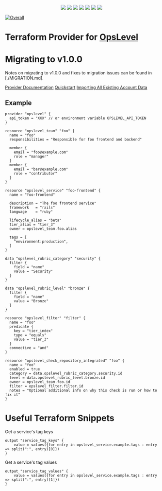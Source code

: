 <p align="center">
    <a href="https://github.com/OpsLevel/terraform-provider-opslevel/blob/main/LICENSE" alt="License">
        <img src="https://img.shields.io/github/license/OpsLevel/terraform-provider-opslevel.svg" /></a>
    <a href="http://golang.org" alt="Made With Go">
        <img src="https://img.shields.io/github/go-mod/go-version/OpsLevel/terraform-provider-opslevel" /></a>
    <a href="https://GitHub.com/OpsLevel/terraform-provider-opslevel/releases/" alt="Release">
        <img src="https://img.shields.io/github/v/release/OpsLevel/terraform-provider-opslevel?include_prereleases" /></a>  
    <a href="https://masterminds.github.io/stability/active.html" alt="Stability: Active">
        <img src="https://masterminds.github.io/stability/active.svg" /></a>   
    <a href="https://github.com/OpsLevel/terraform-provider-opslevel/graphs/contributors" alt="Contributors">
        <img src="https://img.shields.io/github/contributors/OpsLevel/terraform-provider-opslevel" /></a>
    <a href="https://github.com/OpsLevel/terraform-provider-opslevel/pulse" alt="Activity">
        <img src="https://img.shields.io/github/commit-activity/m/OpsLevel/terraform-provider-opslevel" /></a>
    <a href="https://github.com/OpsLevel/terraform-provider-opslevel/releases" alt="Downloads">
        <img src="https://img.shields.io/github/downloads/OpsLevel/terraform-provider-opslevel/total" /></a>
</p>

[![Overall](https://img.shields.io/endpoint?style=flat&url=https%3A%2F%2Fapp.opslevel.com%2Fapi%2Fservice_level%2FOYbJw2HuOqY7Np42eBzMn_RCwWebqaywVSJAQczStEY)](https://app.opslevel.com/services/opslevel_terraform_provider/maturity-report)

Terraform Provider for [OpsLevel](https://opslevel.com)
===============================

# Migrating to v1.0.0

Notes on migrating to v1.0.0 and fixes to migration issues can be found in [./MIGRATION.md].

[Provider Documentation](https://registry.terraform.io/providers/OpsLevel/opslevel/latest/docs)
[Quickstart](https://www.opslevel.com/docs/terraform)
[Importing All Existing Account Data](https://www.opslevel.com/docs/terraform/#Importing)

## Example

```hcl
provider "opslevel" {
  api_token = "XXX" // or environment variable OPSLEVEL_API_TOKEN
}

resource "opslevel_team" "foo" {
  name = "foo"
  responsibilities = "Responsible for foo frontend and backend"

  member {
    email = "foo@example.com"
    role = "manager"
  }
  member {
    email = "bar@example.com"
    role = "contributor"
  }
}

resource "opslevel_service" "foo-frontend" {
  name = "foo-frontend"

  description = "The foo frontend service"
  framework   = "rails"
  language    = "ruby"

  lifecycle_alias = "beta"
  tier_alias = "tier_3"
  owner = opslevel_team.foo.alias

  tags = [
    "environment:production",
  ]
}

data "opslevel_rubric_category" "security" {
  filter {
    field = "name"
    value = "Security"
  }
}

data "opslevel_rubric_level" "bronze" {
  filter {
    field = "name"
    value = "Bronze"
  }
}

resource "opslevel_filter" "filter" {
  name = "foo"
  predicate {
    key = "tier_index"
    type = "equals"
    value = "tier_3"
  }
  connective = "and"
}

resource "opslevel_check_repository_integrated" "foo" {
  name = "foo"
  enabled = true
  category = data.opslevel_rubric_category.security.id
  level = data.opslevel_rubric_level.bronze.id
  owner = opslevel_team.foo.id
  filter = opslevel_filter.filter.id
  notes = "Optional additional info on why this check is run or how to fix it"
}
```

# Useful Terraform Snippets

Get a service's tag keys

```hcl
output "service_tag_keys" {
    value = values({for entry in opslevel_service.example.tags : entry => split(":", entry)[0]})
}
```

Get a service's tag values

```hcl
output "service_tag_values" {
    value = values({for entry in opslevel_service.example.tags : entry => split(":", entry)[1]})
}
```
